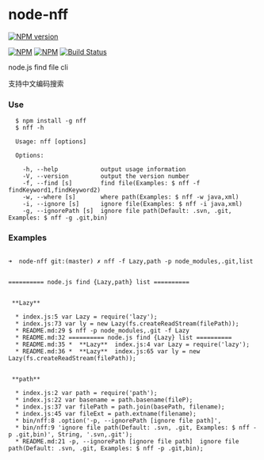 node-nff
=========

[![NPM version](https://img.shields.io/npm/v/nff.svg?style=flat)](https://www.npmjs.org/package/nff)

[![NPM](https://nodei.co/npm/nff.png?downloads=true&downloadRank=true&stars=true)](https://nodei.co/npm/nff/)
[![NPM](https://nodei.co/npm-dl/nff.png)](https://nodei.co/npm/nff/)
[![Build Status](https://api.travis-ci.org/nightink/nff.png)](http://travis-ci.org/nightink/nff)

node.js find file cli

支持中文编码搜索

### Use

```shell
  $ npm install -g nff
  $ nff -h

  Usage: nff [options]

  Options:

    -h, --help            output usage information
    -V, --version         output the version number
    -f, --find [s]        find file(Examples: $ nff -f findKeyword1,findKeyword2)
    -w, --where [s]       where path(Examples: $ nff -w java,xml)
    -i, --ignore [s]      ignore file(Examples: $ nff -i java,xml)
    -g, --ignorePath [s]  ignore file path(Default: .svn, .git, Examples: $ nff -g .git,bin)

```

### Examples

```shell

➜  node-nff git:(master) ✗ nff -f Lazy,path -p node_modules,.git,list


========== node.js find {Lazy,path} list ==========


 **Lazy**

  * index.js:5 var Lazy = require('lazy');
  * index.js:73 var ly = new Lazy(fs.createReadStream(filePath));
  * README.md:29 $ nff -p node_modules,.git -f Lazy
  * README.md:32 ========== node.js find {Lazy} list ==========
  * README.md:35 *  **Lazy**  index.js:4 var Lazy = require('lazy');
  * README.md:36 *  **Lazy**  index.js:65 var ly = new Lazy(fs.createReadStream(filePath));


 **path**

  * index.js:2 var path = require('path');
  * index.js:22 var basename = path.basename(fileP);
  * index.js:37 var filePath = path.join(basePath, filename);
  * index.js:45 var fileExt = path.extname(filename);
  * bin/nff:8 .option('-p, --ignorePath [ignore file path]',
  * bin/nff:9 'ignore file path(Default: .svn, .git, Examples: $ nff -p .git,bin)', String, '.svn,.git');
  * README.md:21 -p, --ignorePath [ignore file path]  ignore file path(Default: .svn, .git, Examples: $ nff -p .git,bin);

```
